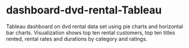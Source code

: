 # dashboard-dvd-rental-Tableau
Tableau dashboard on dvd rental data set using pie charts and horizontal bar charts.  Visualization shows top ten rental customers, top ten titles rented, rental rates and durations by category and ratings.
